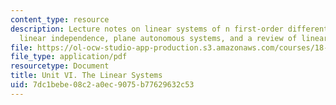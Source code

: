 ```yaml
---
content_type: resource
description: Lecture notes on linear systems of n first-order differential equations,
  linear independence, plane autonomous systems, and a review of linear algebra.
file: https://ol-ocw-studio-app-production.s3.amazonaws.com/courses/18-034-honors-differential-equations-spring-2009/7dc1bebe08c2a0ec9075b77629632c53_MIT18_034s09_lec25.pdf
file_type: application/pdf
resourcetype: Document
title: Unit VI. The Linear Systems
uid: 7dc1bebe-08c2-a0ec-9075-b77629632c53
---
```

